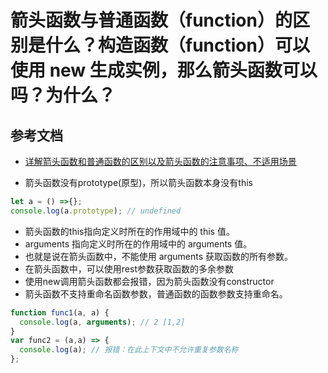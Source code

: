 # 箭头函数与普通函数（function）的区别是什么？构造函数（function）可以使用 new 生成实例，那么箭头函数可以吗？为什么？

## 参考文档
- [详解箭头函数和普通函数的区别以及箭头函数的注意事项、不适用场景](https://juejin.im/post/5c76972af265da2dc4538b64)

- 箭头函数没有prototype(原型)，所以箭头函数本身没有this
```js
let a = () =>{};
console.log(a.prototype); // undefined
```
-  箭头函数的this指向定义时所在的作用域中的 this 值。
-  arguments 指向定义时所在的作用域中的 arguments 值。
  - 也就是说在箭头函数中，不能使用 arguments 获取函数的所有参数。
  - 在箭头函数中，可以使用rest参数获取函数的多余参数
- 使用new调用箭头函数都会报错，因为箭头函数没有constructor
- 箭头函数不支持重命名函数参数，普通函数的函数参数支持重命名。
```js
function func1(a, a) {
  console.log(a, arguments); // 2 [1,2]
}
var func2 = (a,a) => {
  console.log(a); // 报错：在此上下文中不允许重复参数名称
};
```
